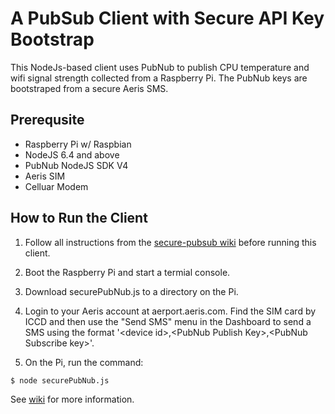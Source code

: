 # A PubSub Client with Secure API Key Bootstrap
This NodeJs-based client uses PubNub to publish CPU temperature and wifi signal strength collected from a Raspberry Pi. The PubNub keys are bootstraped from a secure Aeris SMS.
## Prerequsite
* Raspberry Pi w/ Raspbian
* NodeJS 6.4 and above
* PubNub NodeJS SDK V4
* Aeris SIM
* Celluar Modem

## How to Run the Client
1. Follow all instructions from the [secure-pubsub wiki](https://github.com/aerisiot/secure-pubsub/wiki) before running this client.

2. Boot the Raspberry Pi and start a termial console.

3. Download securePubNub.js to a directory on the Pi.

4. Login to your Aeris account at aerport.aeris.com. Find the SIM card by ICCD and then use the "Send SMS" menu in the Dashboard to send a SMS using the format '<device id\>,<PubNub Publish Key\>,<PubNub Subscribe key\>'.

5. On the Pi, run the command:
```sh
$ node securePubNub.js
```

See [wiki](https://github.com/aerisiot/secure-pubsub/wiki) for more information.
